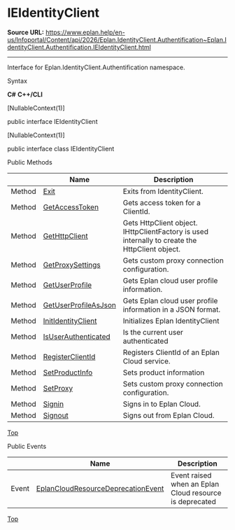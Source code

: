 # IEIdentityClient

**Source URL:** https://www.eplan.help/en-us/Infoportal/Content/api/2026/Eplan.IdentityClient.Authentification~Eplan.IdentityClient.Authentification.IEIdentityClient.html

---

Interface for Eplan.IdentityClient.Authentification namespace.

Syntax

**C#**
**C++/CLI**


[NullableContext(1)]

public interface IEIdentityClient

[NullableContext(1)]

public interface class IEIdentityClient

Public Methods

|  | Name | Description |
| --- | --- | --- |
| Method | [Exit](Eplan.IdentityClient.Authentification~Eplan.IdentityClient.Authentification.IEIdentityClient~Exit.html) | Exits from IdentityClient. |
| Method | [GetAccessToken](Eplan.IdentityClient.Authentification~Eplan.IdentityClient.Authentification.IEIdentityClient~GetAccessToken.html) | Gets access token for a ClientId. |
| Method | [GetHttpClient](Eplan.IdentityClient.Authentification~Eplan.IdentityClient.Authentification.IEIdentityClient~GetHttpClient.html) | Gets HttpClient object. IHttpClientFactory is used internally to create the HttpClient object. |
| Method | [GetProxySettings](Eplan.IdentityClient.Authentification~Eplan.IdentityClient.Authentification.IEIdentityClient~GetProxySettings.html) | Gets custom proxy connection configuration. |
| Method | [GetUserProfile](Eplan.IdentityClient.Authentification~Eplan.IdentityClient.Authentification.IEIdentityClient~GetUserProfile.html) | Gets Eplan cloud user profile information. |
| Method | [GetUserProfileAsJson](Eplan.IdentityClient.Authentification~Eplan.IdentityClient.Authentification.IEIdentityClient~GetUserProfileAsJson.html) | Gets Eplan cloud user profile information in a JSON format. |
| Method | [InitIdentityClient](Eplan.IdentityClient.Authentification~Eplan.IdentityClient.Authentification.IEIdentityClient~InitIdentityClient.html) | Initializes Eplan IdentityClient |
| Method | [IsUserAuthenticated](Eplan.IdentityClient.Authentification~Eplan.IdentityClient.Authentification.IEIdentityClient~IsUserAuthenticated.html) | Is the current user authenticated |
| Method | [RegisterClientId](Eplan.IdentityClient.Authentification~Eplan.IdentityClient.Authentification.IEIdentityClient~RegisterClientId.html) | Registers ClientId of an Eplan Cloud service. |
| Method | [SetProductInfo](Eplan.IdentityClient.Authentification~Eplan.IdentityClient.Authentification.IEIdentityClient~SetProductInfo.html) | Sets product information |
| Method | [SetProxy](Eplan.IdentityClient.Authentification~Eplan.IdentityClient.Authentification.IEIdentityClient~SetProxy.html) | Sets custom proxy connection configuration. |
| Method | [Signin](Eplan.IdentityClient.Authentification~Eplan.IdentityClient.Authentification.IEIdentityClient~Signin.html) | Signs in to Eplan Cloud. |
| Method | [Signout](Eplan.IdentityClient.Authentification~Eplan.IdentityClient.Authentification.IEIdentityClient~Signout.html) | Signs out from Eplan Cloud. |

[Top](#top)

Public Events

|  | Name | Description |
| --- | --- | --- |
| Event | [EplanCloudResourceDeprecationEvent](topic1734.html) | Event raised when an Eplan Cloud resource is deprecated |

[Top](#top)
